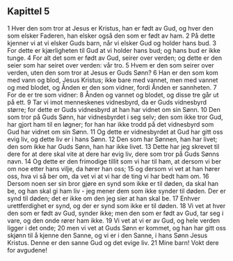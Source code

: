 ## Kapittel 5

1 Hver den som tror at Jesus er Kristus, han er født av Gud, og hver den som elsker Faderen, han elsker også den som er født av ham.
2 På dette kjenner vi at vi elsker Guds barn, når vi elsker Gud og holder hans bud.
3 For dette er kjærligheten til Gud at vi holder hans bud; og hans bud er ikke tunge.
4 For alt det som er født av Gud, seirer over verden; og dette er den seier som har seiret over verden: vår tro.
5 Hvem er den som seirer over verden, uten den som tror at Jesus er Guds Sønn?
6 Han er den som kom med vann og blod, Jesus Kristus; ikke bare med vannet, men med vannet og med blodet, og Ånden er den som vidner, fordi Ånden er sannheten.
7 For de er tre som vidner:
8 Ånden og vannet og blodet, og disse tre går ut på ett.
9 Tar vi imot menneskenes vidnesbyrd, da er Guds vidnesbyrd større; for dette er Guds vidnesbyrd at han har vidnet om sin Sønn.
10 Den som tror på Guds Sønn, har vidnesbyrdet i seg selv; den som ikke tror Gud, har gjort ham til en løgner; for han har ikke trodd på det vidnesbyrd som Gud har vidnet om sin Sønn.
11 Og dette er vidnesbyrdet at Gud har gitt oss evig liv, og dette liv er i hans Sønn.
12 Den som har Sønnen, han har livet; den som ikke har Guds Sønn, han har ikke livet.
13 Dette har jeg skrevet til dere for at dere skal vite at dere har evig liv, dere som tror på Guds Sønns navn.
14 Og dette er den frimodige tillit som vi har til ham, at dersom vi ber om noe etter hans vilje, da hører han oss;
15 og dersom vi vet at han hører oss, hva vi så ber om, da vet vi at vi har de ting vi har bedt ham om.
16 Dersom noen ser sin bror gjøre en synd som ikke er til døden, da skal han be, og han skal gi ham liv - jeg mener dem som ikke synder til døden. Der er synd til døden; det er ikke om den jeg sier at han skal be.
17 Enhver urettferdighet er synd, og der er synd som ikke er til døden.
18 Vi vet at hver den som er født av Gud, synder ikke; men den som er født av Gud, tar seg i vare, og den onde rører ham ikke.
19 Vi vet at vi er av Gud, og hele verden ligger i det onde;
20 men vi vet at Guds Sønn er kommet, og han har gitt oss skjønn til å kjenne den Sanne, og vi er i den Sanne, i hans Sønn Jesus Kristus. Denne er den sanne Gud og det evige liv.
21 Mine barn! Vokt dere for avgudene!
